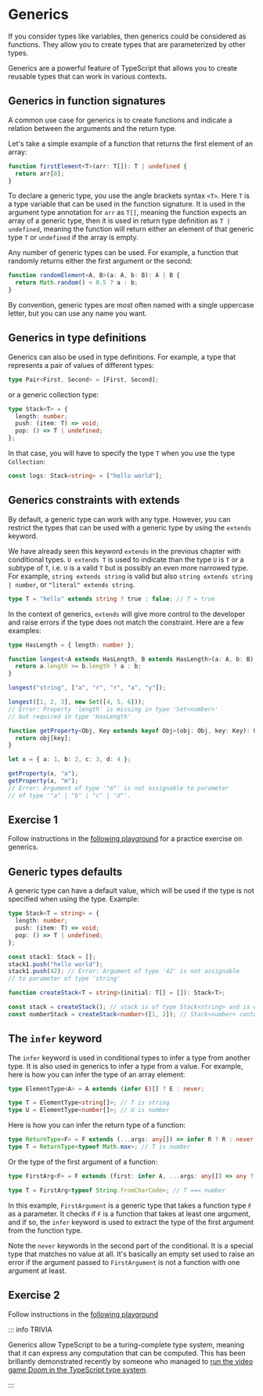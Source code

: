 # Generics

If you consider types like variables, then generics could be considered as functions. They allow you to create types that are parameterized by other types.

Generics are a powerful feature of TypeScript that allows you to create reusable types that can work in various contexts.

## Generics in function signatures

A common use case for generics is to create functions and indicate a relation between the arguments and the return type.

Let's take a simple example of a function that returns the first element of an array:

```typescript
function firstElement<T>(arr: T[]): T | undefined {
  return arr[0];
}
```

To declare a generic type, you use the angle brackets syntax `<T>`. Here `T` is a type variable that can be used in the function signature. It is used in the argument type annotation for `arr` as `T[]`, meaning the function expects an array of a generic type, then it is used in return type definition as `T | undefined`, meaning the function will return either an element of that generic type `T` or `undefined` if the array is empty.

Any number of generic types can be used. For example, a function that randomly returns either the first argument or the second:

```typescript
function randomElement<A, B>(a: A, b: B): A | B {
  return Math.random() < 0.5 ? a : b;
}
```

By convention, generic types are most often named with a single uppercase letter, but you can use any name you want.

## Generics in type definitions

Generics can also be used in type definitions. For example, a type that represents a pair of values of different types:

```typescript
type Pair<First, Second> = [First, Second];
```

or a generic collection type:

```typescript
type Stack<T> = {
  length: number;
  push: (item: T) => void;
  pop: () => T | undefined;
};
```

In that case, you will have to specify the type `T` when you use the type `Collection`:

```typescript
const logs: Stack<string> = ["hello world"];
```

## Generics constraints with extends

By default, a generic type can work with any type. However, you can restrict the types that can be used with a generic type by using the `extends` keyword.

We have already seen this keyword `extends` in the previous chapter with conditional types. `U extends T` is used to indicate than the type `U` is `T` or a subtype of `T`, i.e. `U` is a valid `T` but is possibly an even more narrowed type. For example, `string extends string` is valid but also `string extends string | number`, or `"literal" extends string`.

```typescript
type T = "hello" extends string ? true : false; // T = true
```

In the context of generics, `extends` will give more control to the developer and raise errors if the type does not match the constraint. Here are a few examples:

```typescript
type HasLength = { length: number };

function longest<A extends HasLength, B extends HasLength>(a: A, b: B): A | B {
  return a.length >= b.length ? a : b;
}

longest("string", ["a", "r", "r", "a", "y"]);

longest([1, 2, 3], new Set([4, 5, 6]));
// Error: Property 'length' is missing in type 'Set<number>'
// but required in type 'HasLength'
```

```typescript
function getProperty<Obj, Key extends keyof Obj>(obj: Obj, key: Key): Obj[key] {
  return obj[key];
}

let x = { a: 1, b: 2, c: 3, d: 4 };

getProperty(x, "a");
getProperty(x, "m");
// Error: Argument of type '"m"' is not assignable to parameter
// of type '"a" | "b" | "c" | "d"'.
```

## Exercise 1

Follow instructions in the [following playground](https://www.typescriptlang.org/play/?#code/PTAEEFQcwUwOxgJwJYGNQEUCuyBeoBlATwGcAXGAWwChqQJQBHHfZE0SgQwBMZQB7AGahOoEkmQx2Qplillk-OCQB0oAKKdUAC1nzFcUGxGH+AIwBWMVGTphU-SgAd+47gOFltfZvqWgFMgAbGAAaEVAgtjIPUCdEfhcSZAUldk44dy8+GAAPJ2sKdwySAHckFTtQAAUEpJSDdlQM0DM+UWTnEIDEOWBBTiDxcP5ECKjyWPIUOCgSEbHRCZiZOCxKNsQYdx1+NCkqgBVvLcFR9uVyxCaWtrEyGbnwtY2kaTGzfn4Qktp6AEY1AARGCCZAIALeAJEArscCXJAmdzYPxwNRHKG+cgGOJ1VwNNJibSDIKgYkANz42TEnEoVJh7XY1JKV1i1KxqTgfzAACY1ABhRxOEIUSH0gomOD8MicTnsM5jLzGbB4UCoIKcEgkKoAVXE0HgEnQ4JMZSQKOx-gyO28qAA1vCzWNBFg4DZGmJkFA4LKsFsqmR+KB4CQ-VSoSzEcSmVC8gUbNtoRKFWK9JbDE5NW4ROlEFB1vBbNR1VnMCxQABvaigGtpuUALlArrtUtKXNrpquJEbzdbXOrtYcygeWBsowAFBzGgBKSsDjs1pWqKeEgC8dcaAG55wulypI9dQOuANoAXW3HYAvrQOweLZzJ3J0+ED7OqwvB2kYuDeLkj5C2BUFdlBUH88gAeUER9UWnC8PyMYRxzAv8AD51wABjfHd4IA1QDxIY9kNPf8Dzgj9ryvG9B1tB0EUQaDn07JAsJwrYyD9QxgP3Oij1XddSJ3a8d1gMgADFwUGAgHC2ccWPgodJjgMx7w9dc92A1QQlmLwyIXBSYiUwVEC2Gx-3Up85RUMEggoejgKPFDcJUHRrFop0GM5cIuNfacVC0qAdOw2s2I40AAAMABIK0M0YTLIS9QDAKKlJUtJLzC3TryE-TZFVdcEFKMs8HHY8d3feDAhCRsACIAHViW-GM+C4E02gQMEVmEQ4GSklAnBWSkxgAKU4clOF65B+oAfmq0IgpreJEnxBtQGPaqgSIH1KDQJNwSgWbQGqggZQUdAyBhPaDuq0TNVs4NcmsLBOWq085pwg8auO2UdvOpxLsEt7a3Kj9KpgGqAElDFKbQ0F0IgYE4MZuoKCb+rJTVWhgeBQC2H5sycLAzCidUiBmwGP0W+oVuPHl0P+Hlwlp-4AGZGbpgAWV75qYxBGyZnkAbK7nQZq+rYbZKEziCIJ+FKPajHSUAxqidxSk4IgAiDXgSy2CJpnlsaUE4ImYDJ7nKeWxpG1KnCO2qsKRVALawcIB55fXABycBiZgD2wtm7m7YdmADNpF39dmf8vZ9v2A9t2t7eOx4nbDqPvf2WPyYXLn3romrg9DulGwjqA05j-3BY7YHdxSKrDsh0BkZgVGyHCIh+CwNUWizL1DDWaWkSbTJQXBRNAxMDXDeQY3ujMDXeAGLAbNAOWvA7mIsGSSP9dM-vSRc+1VDj+CLeSamRzCUABiGGAc-gj6r8GcRBaFnCRcO+rZQV1MCcQJI+BkNSD25I9jcA9kmPgJom4tzNjhU+BJlDW2qocLW8BpTtDMOIN0ADPAMiuigowmQ0CynaFfV07p-DcH4FIOAHsYghUQIYUQys5BXQAELSm0C9LOt486HQ4V4aqlcgbC1ri7OqDVQBUKkOFNh90KCZDhGFIwXQNawJPniM+VtVrVUgFPGeOCIGgDkU-IM0ZUy-T4OAY+8ddFK0RtPE2bIGQMFMejJqRi2E2NtsghkcJB4mN1tSEgYduHcwfnY-RTjAEuJMUMMxGNqSWIgEIyi1BTywVoMwPA3EnSpTgI+HJGljzoVeodL6p1dqzGqpk7JuBclXHyYU+pxT-hlP5rUlgDTzQWQMM0oCvS0g0zKfbR2zti5u0jp7dOqBfb+06Tku8gyCl1IGaiAizMynX3EAs+pSzUT9OKZzcI1UBFcN2d0xATTVnFIAKwjL0Q4gxziJRxJIAkjxyTrGZOLGkb4MA-L8CgP0kS4kfRBCkucWSsFEpgAAGyJVAHCoAA) for a practice exercise on generics.

## Generic types defaults

A generic type can have a default value, which will be used if the type is not specified when using the type. Example:

```typescript
type Stack<T = string> = {
  length: number;
  push: (item: T) => void;
  pop: () => T | undefined;
};

const stack1: Stack = [];
stack1.push("hello world");
stack1.push(42); // Error: Argument of type '42' is not assignable
// to parameter of type 'string'

function createStack<T = string>(initial: T[] = []): Stack<T>;

const stack = createStack(); // stack is of type Stack<string> and is empty
const numberStack = createStack<number>([1, 2]); // Stack<number> containing [1, 2]
```

## The `infer` keyword

The `infer` keyword is used in conditional types to infer a type from another type. It is also used in generics to infer a type from a value. For example, here is how you can infer the type of an array element:

```typescript
type ElementType<A> = A extends (infer E)[] ? E : never;

type T = ElementType<string[]>; // T is string
type U = ElementType<number[]>; // U is number
```

Here is how you can infer the return type of a function:

```typescript
type ReturnType<F> = F extends (...args: any[]) => infer R ? R : never;
type T = ReturnType<typeof Math.max>; // T is number
```
Or the type of the first argument of a function:

```typescript
type FirstArg<F> = F extends (first: infer A, ...args: any[]) => any ? A : never;

type T = FirstArg<typeof String.fromCharCode>; // T === number
```

In this example, `FirstArgument` is a generic type that takes a function type `F` as a parameter. It checks if `F` is a function that takes at least one argument, and if so, the `infer` keyword is used to extract the type of the first argument from the function type.

Note the `never` keywords in the second part of the conditional. It is a special type that matches no value at all. It's basically an empty set used to raise an error if the argument passed to `FirstArgument` is not a function with one argument at least.

## Exercise 2

Follow instructions in the [following playground](https://www.typescriptlang.org/play/?#code/PQKgUAmg9grg5AJwKYAIC2BDAdhg5gSy1xQxQAd8AvS0gZwBcpkV6ALDekgGy6gHdaKAMYwGUNEgSDGw0YzRVUbJPgTkqNFH1ZIsKJgBNJhYvnpgAguuqkh2FOwBuqWkmcIMXFlDIUigqD0zADowABUdWTEJNTs9IVYoKFcWVmQlHz9cQQw0QOJlFAA2EkcMfC4MACMuVB96fEDaUJBgMDB6AE8yVDDMkxQAXhQ4KowhQLgUAB8RhKQkVynZuB7fSWWRtFE0pLRaTbgoLnxnA5mRwMasA4BuduBgFABhZA5UUi6elAAFDU-2JxkGRkK4sPQcnoMAgPJ1hIF6OUsAMkAAPcb0LhwgDM3l8JloHW6qD+NgeT1eSHeJBQMAaJy6LGJKD6+KIAHkAGakzRsDgoZBCFRnGk8z7M7AGFBgR4CpD0GAIG6pVAwZGBJnfYGg3QNIj6LB1Tkq8jJWj4GoZNnZfTGwoUMlfXr9Dnc-7tJ0oACynTFQxQAG04NtaLtxAcADRzHSLJBwKOrJDrBBwAC6909PtZWUEw2zJi5YoAPD6xQA+W4oWVonpCehIKUyKqoYM7BB7c4reaxw5rHop9oyp4AIQwrilGtIJwYtrxOajyAVSppnsw9ASA08Xnt-2kgOE9mb6AwRi0ZlYKpSjGthM9PzNFtqYsJRO+AEksABlRhCADW-vvWhzUtZ8iwDAAiMYJiwcCo3A7tXFglBwOOU5FiQlD1RucDUzLdpoJnB0aAARgALhQD9vygP9-Qgq4mgwhCkAw1CzhwsACM4IiMAAJnIyif3-YYIKYliTjYuCoMCdjOOsGhsX4r9BNoyDxmkuDRLgkMw32HCqyeIsAFpDJQUNYC4KUsCgTgjzKE4DEHWUvQwX8Pj0Cwygqaon13TUlH3RdFT0QpAOAnybEEPhz1KcpKktOcCXIMdxxIQQyGhXJ5UkQlZQiEl-lMxhmHYSEUEITlCDMFwYF8LFZyYkgsAncTFijWgoEvD5mE8PgME6HJPLi2pGqlMyYAslAj0KIxOQwcbODsmAkFfVAPNi7ykGffCmi4-4ABZyLWryQN84T4JjRCNIu5iroWRDUw4na5IwABWQ7Bo258VPo7DbtjDCpJg1N9JQIyTLGiarJs1A7PwBzZO4op3vWk6IrA8DtPbcMAbUoGyxUwGMMxjtGOumSnu4gB2ZHjvCmhaHRvtJFgzDrloHD8eE5DNNZhiI3ApmEHJm5dpsAAOGmhs23d0Z54nsf5wn+Z+9ncNo5D5d0-mecFvTZTB0zEnGyzrMmmHPDh9ogA)

::: info TRIVIA

Generics allow TypeScript to be a turing-complete type system, meaning that it can express any computation that can be computed. This has been brillantly demonstrated recently by someone who managed to [run the video game Doom in the TypeScript type system](https://www.youtube.com/watch?v=0mCsluv5FXA).

:::
